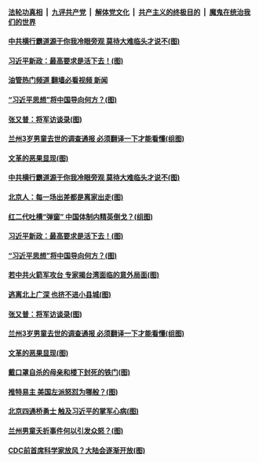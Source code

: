 ####  [法轮功真相](../../../../basic/blob/master/README.md?t=11081802) &nbsp;|&nbsp; [九评共产党](../../../../9ping.md/blob/master/README.md?t=11081802) &nbsp;|&nbsp; [解体党文化](../../../../jtdwh.md/blob/master/README.md?t=11081802)  &nbsp;|&nbsp; [共产主义的终极目的](../../../../gczydzjmd.md/blob/master/README.md?t=11081802) &nbsp;|&nbsp; [魔鬼在统治我们的世界](../../../../mgztzwmdsj.md/blob/master/README.md?t=11081802) 

#### [中共横行霸道源于你我冷眼旁观 莫待大难临头才说不(图)](../pages/p4/1021181.md?t=11081802) 

#### [习近平新政：最高要求是活下去！(图)](../pages/p4/1021147.md?t=11081802) 

#### [油管热门频道 翻墙必看视频 新闻](http://129.146.143.75:81/youtube.html?11081802)

#### [“习近平思想”将中国导向何方？(图)](../pages/p4/1021146.md?t=11081802) 

#### [张又普：将军访谈录(图)](../pages/p4/1021057.md?t=11081802) 

#### [兰州3岁男童去世的调查通报 必须翻译一下才能看懂(组图)](../pages/p4/1021054.md?t=11081802) 

#### [文革的恶果显现(图)](../pages/p4/1021053.md?t=11081802) 

#### [中共横行霸道源于你我冷眼旁观 莫待大难临头才说不(图)](../pages/p4/1021181.md?t=11081802) 

#### [北京人：每一场出差都是离家出走(图)](../pages/p4/1021154.md?t=11081802) 

#### [红二代吐槽“弹窗” 中国体制内精英倒戈？(组图)](../pages/p4/1021151.md?t=11081802) 

#### [习近平新政：最高要求是活下去！(图)](../pages/p4/1021147.md?t=11081802) 

#### [“习近平思想”将中国导向何方？(图)](../pages/p4/1021146.md?t=11081802) 

#### [若中共火箭军攻台 专家揭台湾面临的意外局面(图)](../pages/p4/1021111.md?t=11081802) 


#### [逃离北上广深 也挤不进小县城(图)](../pages/p4/1021058.md?t=11081802) 

#### [张又普：将军访谈录(图)](../pages/p4/1021057.md?t=11081802) 

#### [兰州3岁男童去世的调查通报 必须翻译一下才能看懂(组图)](../pages/p4/1021054.md?t=11081802) 

#### [文革的恶果显现(图)](../pages/p4/1021053.md?t=11081802) 



#### [戴口罩自杀的母亲和楼下封死的铁门(图)](../pages/p4/1020992.md?t=11081802) 

#### [推特易主 美国左派怒怼为哪般？(图)](../pages/p4/1020995.md?t=11081802) 

#### [北京四通桥勇士 触及习近平的掌军心病(图)](../pages/p4/1020993.md?t=11081802) 

#### [兰州男童夭折事件何以引发众怒？(图)](../pages/p4/1020991.md?t=11081802) 



#### [CDC前首席科学家放风？大陆会逐渐开放(图)](../pages/p4/1020889.md?t=11081802) 

<img src='http://gfw-breaker.win/goodnews/indexes/p4.md' width='0px' height='0px'/>

